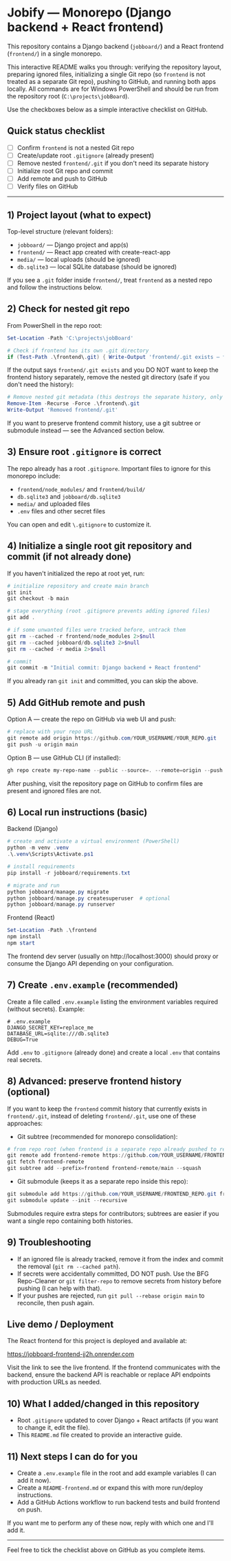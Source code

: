 # Jobify — Monorepo (Django backend + React frontend)

This repository contains a Django backend (`jobboard/`) and a React frontend (`frontend/`) in a single monorepo.

This interactive README walks you through: verifying the repository layout, preparing ignored files, initializing a single Git repo (so `frontend` is not treated as a separate Git repo), pushing to GitHub, and running both apps locally. All commands are for Windows PowerShell and should be run from the repository root (`C:\projects\jobBoard`).

Use the checkboxes below as a simple interactive checklist on GitHub.

## Quick status checklist

- [ ] Confirm `frontend` is not a nested Git repo
- [ ] Create/update root `.gitignore` (already present)
- [ ] Remove nested `frontend/.git` if you don't need its separate history
- [ ] Initialize root Git repo and commit
- [ ] Add remote and push to GitHub
- [ ] Verify files on GitHub

---

## 1) Project layout (what to expect)

Top-level structure (relevant folders):

- `jobboard/` — Django project and app(s)
- `frontend/` — React app created with create-react-app
- `media/` — local uploads (should be ignored)
- `db.sqlite3` — local SQLite database (should be ignored)

If you see a `.git` folder inside `frontend/`, treat `frontend` as a nested repo and follow the instructions below.

## 2) Check for nested git repo

From PowerShell in the repo root:

```powershell
Set-Location -Path 'C:\projects\jobBoard'

# Check if frontend has its own .git directory
if (Test-Path .\frontend\.git) { Write-Output 'frontend/.git exists — frontend is a nested repo' } else { Write-Output 'No frontend/.git found — frontend is not a nested repo' }
```

If the output says `frontend/.git exists` and you DO NOT want to keep the frontend history separately, remove the nested git directory (safe if you don't need the history):

```powershell
# Remove nested git metadata (this destroys the separate history, only do if you're sure)
Remove-Item -Recurse -Force .\frontend\.git
Write-Output 'Removed frontend/.git'
```

If you want to preserve frontend commit history, use a git subtree or submodule instead — see the Advanced section below.

## 3) Ensure root `.gitignore` is correct

The repo already has a root `.gitignore`. Important files to ignore for this monorepo include:

- `frontend/node_modules/` and `frontend/build/`
- `db.sqlite3` and `jobboard/db.sqlite3`
- `media/` and uploaded files
- `.env` files and other secret files

You can open and edit `\.gitignore` to customize it.

## 4) Initialize a single root git repository and commit (if not already done)

If you haven't initialized the repo at root yet, run:

```powershell
# initialize repository and create main branch
git init
git checkout -b main

# stage everything (root .gitignore prevents adding ignored files)
git add .

# if some unwanted files were tracked before, untrack them
git rm --cached -r frontend/node_modules 2>$null
git rm --cached jobboard/db.sqlite3 2>$null
git rm --cached -r media 2>$null

# commit
git commit -m "Initial commit: Django backend + React frontend"
```

If you already ran `git init` and committed, you can skip the above.

## 5) Add GitHub remote and push

Option A — create the repo on GitHub via web UI and push:

```powershell
# replace with your repo URL
git remote add origin https://github.com/YOUR_USERNAME/YOUR_REPO.git
git push -u origin main
```

Option B — use GitHub CLI (if installed):

```powershell
gh repo create my-repo-name --public --source=. --remote=origin --push
```

After pushing, visit the repository page on GitHub to confirm files are present and ignored files are not.

## 6) Local run instructions (basic)

Backend (Django)

```powershell
# create and activate a virtual environment (PowerShell)
python -m venv .venv
.\.venv\Scripts\Activate.ps1

# install requirements
pip install -r jobboard/requirements.txt

# migrate and run
python jobboard/manage.py migrate
python jobboard/manage.py createsuperuser  # optional
python jobboard/manage.py runserver
```

Frontend (React)

```powershell
Set-Location -Path .\frontend
npm install
npm start
```

The frontend dev server (usually on http://localhost:3000) should proxy or consume the Django API depending on your configuration.

## 7) Create `.env.example` (recommended)

Create a file called `.env.example` listing the environment variables required (without secrets). Example:

```
# .env.example
DJANGO_SECRET_KEY=replace_me
DATABASE_URL=sqlite:///db.sqlite3
DEBUG=True
```

Add `.env` to `.gitignore` (already done) and create a local `.env` that contains real secrets.

## 8) Advanced: preserve frontend history (optional)

If you want to keep the `frontend` commit history that currently exists in `frontend/.git`, instead of deleting `frontend/.git`, use one of these approaches:

- Git subtree (recommended for monorepo consolidation):

```powershell
# from repo root (when frontend is a separate repo already pushed to remote)
git remote add frontend-remote https://github.com/YOUR_USERNAME/FRONTEND_REPO.git
git fetch frontend-remote
git subtree add --prefix=frontend frontend-remote/main --squash
```

- Git submodule (keeps it as a separate repo inside this repo):

```powershell
git submodule add https://github.com/YOUR_USERNAME/FRONTEND_REPO.git frontend
git submodule update --init --recursive
```

Submodules require extra steps for contributors; subtrees are easier if you want a single repo containing both histories.

## 9) Troubleshooting

- If an ignored file is already tracked, remove it from the index and commit the removal (`git rm --cached path`).
- If secrets were accidentally committed, DO NOT push. Use the BFG Repo-Cleaner or `git filter-repo` to remove secrets from history before pushing (I can help with that).
- If your pushes are rejected, run `git pull --rebase origin main` to reconcile, then push again.

## Live demo / Deployment

The React frontend for this project is deployed and available at:

https://jobboard-frontend-jj2h.onrender.com

Visit the link to see the live frontend. If the frontend communicates with the backend, ensure the backend API is reachable or replace API endpoints with production URLs as needed.

## 10) What I added/changed in this repository

- Root `.gitignore` updated to cover Django + React artifacts (if you want to change it, edit the file).
- This `README.md` file created to provide an interactive guide.

## 11) Next steps I can do for you

- Create a `.env.example` file in the root and add example variables (I can add it now).
- Create a `README-frontend.md` or expand this with more run/deploy instructions.
- Add a GitHub Actions workflow to run backend tests and build frontend on push.

If you want me to perform any of these now, reply with which one and I'll add it.

---

Feel free to tick the checklist above on GitHub as you complete items.
